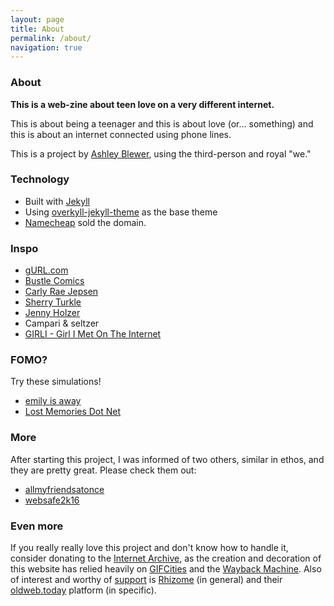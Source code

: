 ```yaml
---
layout: page
title: About
permalink: /about/
navigation: true
---
```


### About

**This is a web-zine about teen love on a very different internet.**

This is about being a teenager and this is about love (or... something) and this is about an internet connected using phone lines.

This is a project by [Ashley Blewer](http://ashleyblewer.com), using the third-person and royal "we."

### Technology

- Built with [Jekyll](https://jekyllrb.com/)
- Using [overkyll-jekyll-theme](https://github.com/bertrandkeller/overkyll-jekyll-theme) as the base theme
- [Namecheap](https://www.namecheap.com/) sold the domain.

### Inspo

- [gURL.com](https://www.thecut.com/2014/08/forgotten-pioneer-of-teenage-pop-feminism.html)
- [Bustle Comics](https://www.bustle.com/comics)
- [Carly Rae Jepsen](https://www.youtube.com/watch?v=Qlsu7RhOnsQ)
- [Sherry Turkle](http://www.mit.edu/~sturkle/)
- [Jenny Holzer](http://projects.jennyholzer.com/)
- Campari & seltzer
- [GIRLI - Girl I Met On The Internet](https://www.youtube.com/watch?v=UsABHGeZQ7U)  

### FOMO?

Try these simulations!

- [emily is away](https://kyleseeley23.itch.io/emilyisaway)  
- [Lost Memories Dot Net](http://ninasays.so/lostmemoriesdotnet/)  

### More

After starting this project, I was informed of two others, similar in ethos, and they are pretty great. Please check them out:

- [allmyfriendsatonce](http://www.allmyfriendsatonce.com/#0)  
- [websafe2k16](http://websafe2k16.com/)  

### Even more

If you really really love this project and don't know how to handle it, consider donating to the [Internet Archive](https://archive.org/donate/), as the creation and decoration of this website has relied heavily on [GIFCities](https://gifcities.org/?q=) and the [Wayback Machine](https://archive.org/web/). Also of interest and worthy of [support](http://rhizome.org/support/donate/) is [Rhizome](http://rhizome.org/) (in general) and their [oldweb.today](http://oldweb.today/) platform (in specific).
